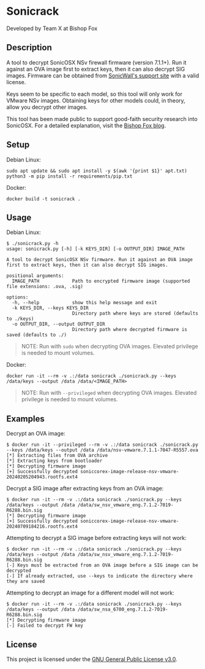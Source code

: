 # Sonicrack

Developed by Team X at Bishop Fox

## Description

A tool to decrypt SonicOSX NSv firewall firmware (version 7.1.1+). Run it against an OVA image first to extract keys, then it can also decrypt SIG images. Firmware can be obtained from [SonicWall's support site](https://www.mysonicwall.com/muir/ui/workspace/m/feature/download-center) with a valid license.

Keys seem to be specific to each model, so this tool will only work for VMware NSv images. Obtaining keys for other models could, in theory, allow you decrypt other images.

This tool has been made public to support good-faith security research into SonicOSX. For a detailed explanation, visit the [Bishop Fox blog](https://bishopfox.com/blog).

## Setup

Debian Linux:

```
sudo apt update && sudo apt install -y $(awk '{print $1}' apt.txt)
python3 -m pip install -r requirements/pip.txt
```

Docker:

```
docker build -t sonicrack .
```

## Usage

Debian Linux:

```
$ ./sonicrack.py -h
usage: sonicrack.py [-h] [-k KEYS_DIR] [-o OUTPUT_DIR] IMAGE_PATH

A tool to decrypt SonicOSX NSv firmware. Run it against an OVA image first to extract keys, then it can also decrypt SIG images.

positional arguments:
  IMAGE_PATH            Path to encrypted firmware image (supported file extensions: .ova, .sig)

options:
  -h, --help            show this help message and exit
  -k KEYS_DIR, --keys KEYS_DIR
                        Directory path where keys are stored (defaults to ./keys)
  -o OUTPUT_DIR, --output OUTPUT_DIR
                        Directory path where decrypted firmware is saved (defaults to ./)
```

> NOTE: Run with `sudo` when decrypting OVA images. Elevated privilege is needed to mount volumes.

Docker:

```
docker run -it --rm -v .:/data sonicrack ./sonicrack.py --keys /data/keys --output /data /data/<IMAGE_PATH>
```

> NOTE: Run with `--privileged` when decrypting OVA images. Elevated privilege is needed to mount volumes.

## Examples

Decrypt an OVA image:

```
$ docker run -it --privileged --rm -v .:/data sonicrack ./sonicrack.py --keys /data/keys --output /data /data/nsv-vmware.7.1.1-7047-R5557.ova
[*] Extracting files from OVA archive
[*] Extracting keys from bootloader
[*] Decrypting firmware image
[+] Successfully decrypted soniccorex-image-release-nsv-vmware-20240205204943.rootfs.ext4
```

Decrypt a SIG image after extracting keys from an OVA image:

```
$ docker run -it --rm -v .:/data sonicrack ./sonicrack.py --keys /data/keys --output /data /data/sw_nsv_vmware_eng.7.1.2-7019-R6288.bin.sig
[*] Decrypting firmware image
[+] Successfully decrypted soniccorex-image-release-nsv-vmware-20240709184216.rootfs.ext4
```

Attempting to decrypt a SIG image before extracting keys will not work:

```
$ docker run -it --rm -v .:/data sonicrack ./sonicrack.py --keys /data/keys --output /data /data/sw_nsv_vmware_eng.7.1.2-7019-R6288.bin.sig
[-] Keys must be extracted from an OVA image before a SIG image can be decrypted
[-] If already extracted, use --keys to indicate the directory where they are saved
```

Attempting to decrypt an image for a different model will not work:

```
$ docker run -it --rm -v .:/data sonicrack ./sonicrack.py --keys /data/keys --output /data /data/sw_nsa_6700_eng.7.1.2-7019-R6288.bin.sig
[*] Decrypting firmware image
[-] Failed to decrypt FW key
```

## License

This project is licensed under the [GNU General Public License v3.0](LICENSE).
